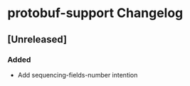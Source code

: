 <!-- Keep a Changelog guide -> https://keepachangelog.com -->

# protobuf-support Changelog

## [Unreleased]

### Added

- Add sequencing-fields-number intention